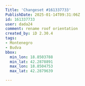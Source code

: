 ```yaml
---
Title: 'Changeset #161337733'
PublishDate: 2025-01-14T09:31:06Z
id: 161337733
user: dada24
comment: rename roof orientation
created_by: iD 2.30.4
tags:
- Montenegro
- Budva
bbox:
  min_lon: 18.8503788
  min_lat: 42.2878891
  max_lon: 18.8504753
  max_lat: 42.2879639

---
```

